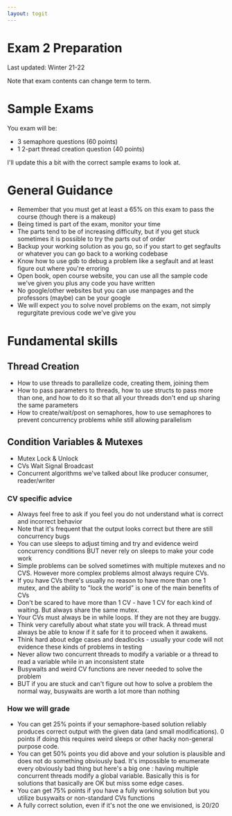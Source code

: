```yaml
---
layout: togit
---
```


# Exam 2 Preparation

Last updated: Winter 21-22

Note that exam contents can change term to term.

# Sample Exams

You exam will be:

+ 3 semaphore questions (60 points)
+ 1 2-part thread creation question (40 points)

I'll update this a bit with the correct sample exams to look at.

# General Guidance


* Remember that you must get at least a 65% on this exam to pass the
  course (though there is a makeup)
* Being timed is part of the exam, monitor your time
* The parts tend to be of increasing difficulty, but if you get stuck
  sometimes it is possible to try the parts out of order
* Backup your working solution as you go, so if you start to get
  segfaults or whatever you can go back to a working codebase
* Know how to use gdb to debug a problem like a segfault and at least
  figure out where you're erroring
* Open book, open course website, you can use all the sample code
  we've given you plus any code you have written
* No google/other websites but you can use manpages and the professors
  (maybe) can be your google
* We will expect you to solve novel problems on the exam, not simply
  regurgitate previous code we've give you

# Fundamental skills

## Thread Creation

* How to use threads to parallelize code, creating them, joining them
* How to pass parameters to threads, how to use structs to pass more
  than one, and how to do it so that all your threads don't end up
  sharing the same parameters
* How to create/wait/post on semaphores, how to use semaphores to
  prevent concurrency problems while still allowing parallelism
        
## Condition Variables & Mutexes

* Mutex Lock & Unlock
* CVs Wait Signal Broadcast
* Concurrent algorithms we've talked about like producer consumer,
  reader/writer

### CV specific advice

* Always feel free to ask if you feel you do not understand what is
  correct and incorrect behavior
* Note that it's frequent that the output looks correct but there are
  still concurrency bugs
* You can use sleeps to adjust timing and try and evidence weird
  concurrency conditions BUT never rely on sleeps to make your code work
* Simple problems can be solved sometimes with multiple mutexes and no
  CVS.  However more complex problems almost always require CVs.
* If you have CVs there's usually no reason to have more than one 1
  mutex, and the ability to "lock the world" is one of the main
  benefits of CVs
* Don't be scared to have more than 1 CV - have 1 CV for each kind of
  waiting.  But always share the same mutex.
* Your CVs must always be in while loops.  If they are not they are
  buggy.
* Think very carefully about what state you will track.  A thread must
  always be able to know if it safe for it to proceed when it awakens.
* Think hard about edge cases and deadlocks - usually your code will
  not evidence these kinds of problems in testing
* Never allow two concurrent threads to modify a variable or a thread
  to read a variable while in an inconsistent state
* Busywaits and weird CV functions are never needed to solve
  the problem
* BUT if you are stuck and can't figure out how to solve a problem the
  normal way, busywaits are worth a lot more than nothing
  
### How we will grade

* You can get 25% points if your semaphore-based solution reliably
  produces correct output with the given data (and small
  modifications).  0 points if doing this requires weird sleeps or
  other hacky non-general purpose code.
* You can get 50% points you did above and your solution is
  plausible and does not do something obviously bad.  It's impossible
  to enumerate every obviously bad thing but here's a big one : having
  multiple concurrent threads modify a global variable.  Basically
  this is for solutions that basically are OK but miss some edge
  cases.
* You can get 75% points if you have a fully working solution but
  you utilize busywaits or non-standard CVs functions
* A fully correct solution, even if it's not the one we envisioned, is
  20/20

